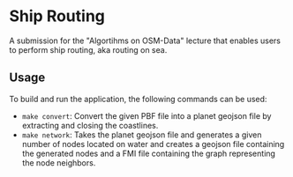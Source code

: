 # Ship Routing

A submission for the "Algortihms on OSM-Data" lecture that enables users to perform ship routing, aka routing on sea.

## Usage

To build and run the application, the following commands can be used:

- `make convert`: Convert the given PBF file into a planet geojson file by extracting and closing the coastlines.
- `make network`: Takes the planet geojson file and generates a given number of nodes located on water and creates a geojson file containing the generated nodes and a FMI file containing the graph representing the node neighbors.
